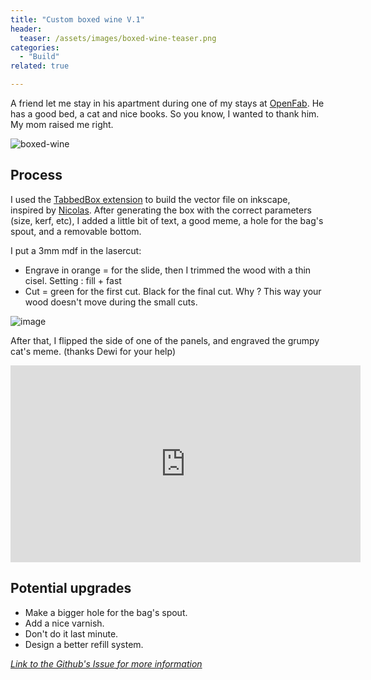 ```yaml
---
title: "Custom boxed wine V.1"
header:
  teaser: /assets/images/boxed-wine-teaser.png
categories:
  - "Build"
related: true

--- 
```


A friend let me stay in his apartment during one of my stays at [OpenFab](http://openfab.be/). He has a good bed, a cat and nice books. So you know, I wanted to thank him. My mom raised me right.

![boxed-wine](https://user-images.githubusercontent.com/25099826/45484544-caa8dc00-b754-11e8-804a-b47b06802f1c.jpg)

## Process 

I used the [TabbedBox extension](https://github.com/paulh-rnd/TabbedBoxMakerl) to build the vector file on inkscape, inspired by [Nicolas](https://nicolasdb.github.io/post/boxes/). 
After generating the box with the correct parameters (size, kerf, etc), I added a little bit of text, a good meme, a hole for the bag's spout, and a removable bottom. 

I put a 3mm mdf in the lasercut:
- Engrave in orange = for the slide, then I trimmed the wood with a thin cisel. Setting : fill + fast
- Cut = green for the first cut. Black for the final cut. Why ? This way your wood doesn't move during the small cuts.

![image](https://user-images.githubusercontent.com/25099826/45483624-c16a4000-b751-11e8-9cb1-395c9fd8f47f.png)

After that, I flipped the side of one of the panels, and engraved the grumpy cat's meme. (thanks Dewi for your help)

<iframe width="560" height="315" src="https://www.youtube.com/embed/IWfFQFqo32g" frameborder="0" allow="autoplay; encrypted-media" allowfullscreen></iframe>

## Potential upgrades

- Make a bigger hole for the bag's spout.
- Add a nice varnish.
- Don't do it last minute.
- Design a better refill system.

_[Link to the Github's Issue for more information](https://github.com/zuperninja/zuperninja.github.io/issues/23)_

